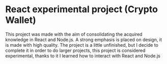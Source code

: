 # React experimental project (Crypto Wallet)
This project was made with the aim of consolidating the acquired knowledge in React and Node.js. A strong emphasis is placed on design, it is made with high quality. The project is a little unfinished, but I decide to complete it in order to do larger projects, this project is considered experimental, thanks to it I learned how to interact with React and Node.js
